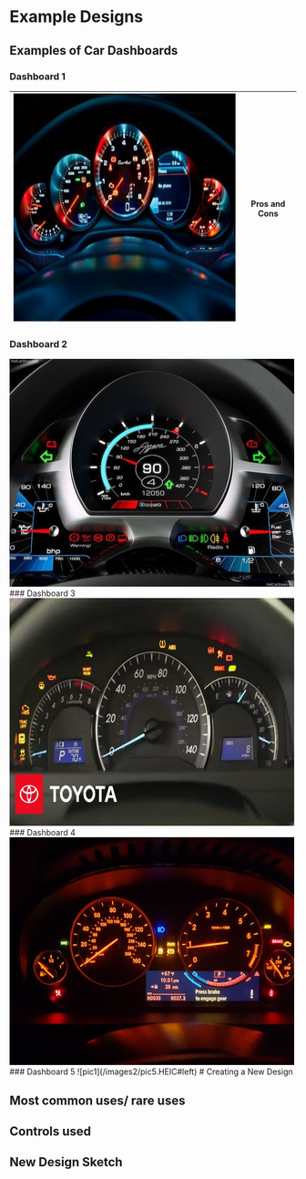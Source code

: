 # Example Designs

## Examples of Car Dashboards 
### Dashboard 1
| <img src="images2/pic1.jpeg" width="500" height="400"> | Pros and Cons |
|------------------- | --------------- |
### Dashboard 2
<img src="images2/pic2.jpeg" width="500" height="400">
### Dashboard 3
<img src="images2/pic3.jpeg" width="500" height="400">
### Dashboard 4
<img src="images2/pic4.jpeg" width="500" height="400">
### Dashboard 5
![pic1](/images2/pic5.HEIC#left)
# Creating a New Design

## Most common uses/ rare uses

## Controls used

## New Design Sketch
